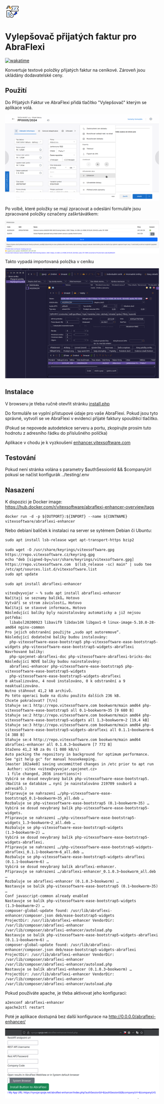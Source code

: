 ![project logo](project-logo.png?raw=true)

Vylepšovač přijatých faktur pro AbraFlexi
=========================================

[![wakatime](https://wakatime.com/badge/user/5abba9ca-813e-43ac-9b5f-b1cfdf3dc1c7/project/0200f761-5082-47b3-abf9-3f393a268050.svg)](https://wakatime.com/badge/user/5abba9ca-813e-43ac-9b5f-b1cfdf3dc1c7/project/0200f761-5082-47b3-abf9-3f393a268050)


Konvertuje textové položky přijatých faktur na ceníkové. Zároveň jsou ukládány dodavatelské ceny.

Použití
-------

Do Přijatých Faktur ve AbraFlexi přidá tlačítko "Vylepšovač" kterým se aplikace volá.

![Trigger](trigger.png?raw=true)

Po volbě, které položky se mají zpracovat a odeslání formuláře jsou zpracované položky označeny zaškrtávátkem:

![Conversion Done](conversion-done.png?raw=true)

Takto vypadá importovaná položka v ceníku

![Pricelist Item](pricelist-item.png?raw=true)


Instalace
---------

V browseru je třeba ručně otevřít stránku [install.php](src/install.php)

Do formuláře se vyplní přístupové údaje pro vaše AbraFlexi. 
Pokud jsou tyto správné, vytvoří se ve AbraFlexi v evidenci přijaté faktury spouštěcí tlačítko.

(Pokud se nepovede autodetekce serveru a portu, zkopírujte prosím tuto hodnotu z adresního řádku do příslušného políčka)

Aplikace v chodu je k vyzkoušení [enhancer.vitexsoftware.com](https://enhancer.vitexsoftware.com/)

Testování
---------

Pokud není stránka volána s parametry $authSessionId && $companyUrl pokusí se načíst konfigurák ../testing/.env

Nasazení
--------

K dispozici je Docker image: https://hub.docker.com/r/vitexsoftware/abraflexi-enhancer-overview/tags

```
docker run -d -p ${OUTPORT}:${INPORT} --name ${CONTNAME} vitexsoftware/abraflexi-enhancer
```

Nebo debianí balíček k instalaci na server se sytémem Debian či Ubuntu:

```
sudo apt install lsb-release wget apt-transport-https bzip2

sudo wget -O /usr/share/keyrings/vitexsoftware.gpg https://repo.vitexsoftware.cz/keyring.gpg
echo "deb [signed-by=/usr/share/keyrings/vitexsoftware.gpg]  https://repo.vitexsoftware.com  $(lsb_release -sc) main" | sudo tee /etc/apt/sources.list.d/vitexsoftware.list
sudo apt update

sudo apt install abraflexi-enhancer
```


```shell
vitex@vyvojar ~ % sudo apt install abraflexi-enhancer 
Načítají se seznamy balíků… Hotovo
Vytváří se strom závislostí… Hotovo
Načítají se stavové informace… Hotovo
Následující balíky byly nainstalovány automaticky a již nejsou potřeba:
  libabsl20200923 libavif9 libdav1d4 libgav1-0 linux-image-5.10.0-28-amd64 nginx-common
Pro jejich odstranění použijte „sudo apt autoremove“.
Následující dodatečné balíky budou instalovány:
  php-vitexsoftware-ease-bootstrap5 php-vitexsoftware-ease-bootstrap5-widgets php-vitexsoftware-ease-bootstrap5-widgets-abraflexi
Navrhované balíky:
  php-spojenet-abraflexi-doc php-vitexsoftware-abraflexi-bricks-doc
Následující NOVÉ balíky budou nainstalovány:
  abraflexi-enhancer php-vitexsoftware-ease-bootstrap5 php-vitexsoftware-ease-bootstrap5-widgets
  php-vitexsoftware-ease-bootstrap5-widgets-abraflexi
0 aktualizováno, 4 nově instalováno, 0 k odstranění a 9 neaktualizováno.
Nutno stáhnout 41,2 kB archivů.
Po této operaci bude na disku použito dalších 236 kB.
Chcete pokračovat? [Y/n] 
Stahuje se:1 http://repo.vitexsoftware.com bookworm/main amd64 php-vitexsoftware-ease-bootstrap5 all 0.1~bookworm~35 [9 680 B]
Stahuje se:2 http://repo.vitexsoftware.com bookworm/main amd64 php-vitexsoftware-ease-bootstrap5-widgets all 1.3~bookworm~2 [19,4 kB]
Stahuje se:3 http://repo.vitexsoftware.com bookworm/main amd64 php-vitexsoftware-ease-bootstrap5-widgets-abraflexi all 0.1.1~bookworm~6 [4 388 B]
Stahuje se:4 http://repo.vitexsoftware.com bookworm/main amd64 abraflexi-enhancer all 0.1.0.3~bookworm [7 772 B]
Staženo 41,2 kB za 0s (1 080 kB/s)                 
Auto packing the repository in background for optimum performance.
See "git help gc" for manual housekeeping.
[master 102a4e0] saving uncommitted changes in /etc prior to apt run
 Author: vitex <vitex@vyvojar.spojenet.cz>
 1 file changed, 2036 insertions(+)
Vybírá se dosud nevybraný balík php-vitexsoftware-ease-bootstrap5.
(Načítá se databáze … nyní je nainstalováno 219709 souborů a adresářů.)
Připravuje se nahrazení …/php-vitexsoftware-ease-bootstrap5_0.1~bookworm~35_all.deb …
Rozbaluje se php-vitexsoftware-ease-bootstrap5 (0.1~bookworm~35) …
Vybírá se dosud nevybraný balík php-vitexsoftware-ease-bootstrap5-widgets.
Připravuje se nahrazení …/php-vitexsoftware-ease-bootstrap5-widgets_1.3~bookworm~2_all.deb …
Rozbaluje se php-vitexsoftware-ease-bootstrap5-widgets (1.3~bookworm~2) …
Vybírá se dosud nevybraný balík php-vitexsoftware-ease-bootstrap5-widgets-abraflexi.
Připravuje se nahrazení …/php-vitexsoftware-ease-bootstrap5-widgets-abraflexi_0.1.1~bookworm~6_all.deb …
Rozbaluje se php-vitexsoftware-ease-bootstrap5-widgets-abraflexi (0.1.1~bookworm~6) …
Vybírá se dosud nevybraný balík abraflexi-enhancer.
Připravuje se nahrazení …/abraflexi-enhancer_0.1.0.3~bookworm_all.deb …
Rozbaluje se abraflexi-enhancer (0.1.0.3~bookworm) …
Nastavuje se balík php-vitexsoftware-ease-bootstrap5 (0.1~bookworm~35) …
Conf javascript-common already enabled
Nastavuje se balík php-vitexsoftware-ease-bootstrap5-widgets (1.3~bookworm~2) …
composer-global-update found: /usr/lib/abraflexi-enhancer/composer.json deb/ease-bootstrap5-widgets
ProjectDir: /usr/lib/abraflexi-enhancer VendorDir: /var/lib/composer/abraflexi-enhancer
/var/lib/composer/abraflexi-enhancer/autoload.php
Nastavuje se balík php-vitexsoftware-ease-bootstrap5-widgets-abraflexi (0.1.1~bookworm~6) …
composer-global-update found: /usr/lib/abraflexi-enhancer/composer.json deb/ease-bootstrap5-widgets-abraflexi
ProjectDir: /usr/lib/abraflexi-enhancer VendorDir: /var/lib/composer/abraflexi-enhancer
/var/lib/composer/abraflexi-enhancer/autoload.php
Nastavuje se balík abraflexi-enhancer (0.1.0.3~bookworm) …
ProjectDir: /usr/lib/abraflexi-enhancer VendorDir: /var/lib/composer/abraflexi-enhancer
/var/lib/composer/abraflexi-enhancer/autoload.php
```

Pokud používáte apache, je třeba aktivovat jeho konfiguraci:

```
a2enconf abraflexi-enhancer
apache2ctl restart
```

Poté je aplikace dostupná bez další konfigurace na http://0.0.0.0/abraflexi-enhancer/

![Installer](installer.png?raw=true)
